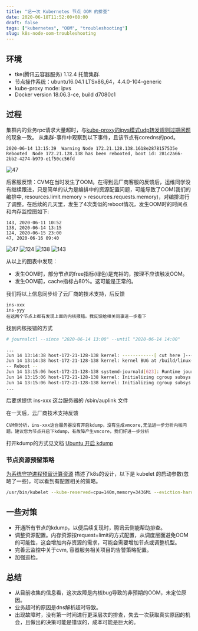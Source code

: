 ```yaml
---
title: "记一次 Kubernetes 节点 OOM 的排查"
date: 2020-06-18T11:52:00+08:00
draft: false
tags: ["kubernetes", "OOM", "troubleshooting"]
slug: k8s-node-oom-troubleshooting
---
```


## 环境

- tke(腾讯云容器服务) 1.12.4 托管集群.
- 节点操作系统：ubuntu16.04.1 LTSx86_64，4.4.0-104-generic
- kube-proxy mode: ipvs
- Docker version 18.06.3-ce, build d7080c1

## 过程

集群内的业务rpc请求大量超时，与[kube-proxy的ipvs模式udp转发规则过期问题](/posts/k8s-ipvs-udp-rule-expire-5min/) 的现象一致。
从集群-事件中观察到以下事件，且该节点有coredns的pod。

```
2020-06-14 13:15:39  Warning Node 172.21.128.138.1618e2878157535e Rebooted  Node 172.21.128.138 has been rebooted, boot id: 281c2a66-2bb2-4274-b979-e1f50cc56fd
```
![47](/images/k8s-node-oom/node-reboot-event.png)

后客服反馈：CVM在当时发生了OOM。在得到云厂商客服的反馈后，运维同学没有继续跟进，只是简单的认为是编排中的资源配置问题，可能导致了OOM(我们的编排中, resources.limit.memory > resources.requests.memory)，对编排进行了调整。在后续的几天里，发生了4次类似的reboot情况，发生OOM时的时间点和内存监控图如下:

```
143, 2020-06-11 10:52
138, 2020-06-14 13:15
124, 2020-06-15 23:00
47, 2020-06-16 09:40
```

![47](/images/k8s-node-oom/47.png)
![124](/images/k8s-node-oom/124.png)
![138](/images/k8s-node-oom/138.png)
![143](/images/k8s-node-oom/143.png)


从以上的图表中发现：

- 发生OOM时，部分节点的free指标(绿色)是充裕的，按理不应该触发OOM。
- 发生OOM前，cache指标占80%。这可能是正常的。

我们将以上信息同步给了云厂商的技术支持，后反馈

```
ins-xxx
ins-yyy
在这两个节点上都有发现上面的内核报错。我反馈给相关同事进一步看下
```

找到内核报错的方式

```sh
# journalctl --since "2020-06-14 13:00" --until "2020-06-14 14:00"

...
Jun 14 13:14:38 host-172-21-128-138 kernel: ------------[ cut here ]------------
Jun 14 13:14:38 host-172-21-128-138 kernel: kernel BUG at /build/linux-SwhOyu/linux-4.4.0/include/linux/fs.h:2582!
-- Reboot --
Jun 14 13:15:06 host-172-21-128-138 systemd-journald[623]: Runtime journal (/run/log/journal/) is 8.0M, max 643.0M, 635.0M free.
Jun 14 13:15:06 host-172-21-128-138 kernel: Initializing cgroup subsys cpuset
Jun 14 13:15:06 host-172-21-128-138 kernel: Initializing cgroup subsys cpu
...
```

后要求提供 ins-xxx 这台服务器的 /sbin/auplink 文件

在一天后，云厂商技术支持反馈

```
CVM侧分析，ins-xxx这台服务器没有开启kdump，没有生成vmcore,无法进一步分析内核问题。建议您为节点开启下kdump，有故障产生vmcore，我们好进一步分析
```

打开kdump的方式见文档 [Ubuntu 开启 kdump](/files/ubuntu-enable-kdump.pdf)

### 节点资源预留策略

[为系统守护进程预留计算资源](https://kubernetes.io/zh/docs/tasks/administer-cluster/reserve-compute-resources/) 描述了k8s的设计，以下是 kubelet 的启动参数(忽略了一些)，可以看到有配置相关的策略。

```sh
/usr/bin/kubelet --kube-reserved=cpu=140m,memory=3436Mi --eviction-hard=nodefs.available<10%,nodefs.inodesFree<5%,memory.available<100Mi --fail-swap-on=false
```
## 一些对策

- 开通所有节点的kdump，以便后续复现时，腾讯云侧能帮助排查。
- 调整资源配置。内存资源按request=limit的方式配置，从调度层面避免OOM的可能性，这会增加内存资源的需求，可能会需要增加节点或调整机型。
- 完善云监控中关于cvm, 容器服务相关项目的告警策略配置。
- 加强巡检。

## 总结

- 从目前收集的信息看，这次故障是内核bug导致的非预期的OOM，未定位原因。
- 业务超时的原因是dns解析超时导致。
- 出现故障时，没有第一时间进行更深层次的排查，失去一次获取真实原因的机会，且做出的决策可能是错误的，成本可能是巨大的。
